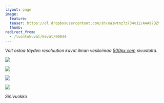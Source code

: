 ```yaml
---
layout: page
image:
  feature:
  teaser: https://dl.dropboxusercontent.com/sh/ea1wtnz7z734o12/AAA97DZV2DTceQBHiPbdxo6ka/luontokuvat/kev%C3%A4t/DS15817-245px.jpg
  thumb:
redirect_from:
  - /luontokuvat/kevat/00044
---
```


*Voit ostaa täyden resoluution kuvat ilman vesileimaa [500px.com](https://500px.com/minimuutticom/galleries/hepatica-flowers) sivustolta.*

[![](https://dl.dropboxusercontent.com/sh/ea1wtnz7z734o12/AABM4rvkBsPVwTofUbVRMaEea/luontokuvat/kev%C3%A4t/DS15811-800px.jpg)](https://dl.dropboxusercontent.com/sh/ea1wtnz7z734o12/AACsH875TWO8IsoAqoVHZa-_a/luontokuvat/kev%C3%A4t/DS15811.jpg)

[![](https://dl.dropboxusercontent.com/sh/ea1wtnz7z734o12/AADkTsiwIwhcWr1htqcDv3joa/luontokuvat/kev%C3%A4t/DS15813-800px.jpg)](https://dl.dropboxusercontent.com/sh/ea1wtnz7z734o12/AAAE3sdGDe01tWYj_XzJpDzia/luontokuvat/kev%C3%A4t/DS15813.jpg)

[![](https://dl.dropboxusercontent.com/sh/ea1wtnz7z734o12/AAChTQWwboMc4w3oqBJeqRlya/luontokuvat/kev%C3%A4t/DS15815-800px.jpg)](https://dl.dropboxusercontent.com/sh/ea1wtnz7z734o12/AACiYwjzqNtb4nuQgcUTqKqia/luontokuvat/kev%C3%A4t/DS15815.jpg)

[![](https://dl.dropboxusercontent.com/sh/ea1wtnz7z734o12/AADNgYM15hJVyxCawEjRRcGIa/luontokuvat/kev%C3%A4t/DS15817-800px.jpg)](https://dl.dropboxusercontent.com/sh/ea1wtnz7z734o12/AABg2ZOH9sY2wXIB7zhA0CLva/luontokuvat/kev%C3%A4t/DS15817.jpg)

*Sinivuokko*
